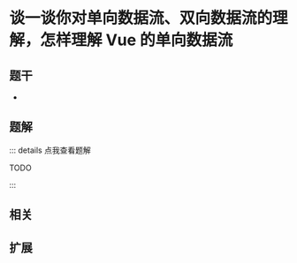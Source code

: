 # 谈一谈你对单向数据流、双向数据流的理解，怎样理解 Vue 的单向数据流


## 题干

- 



## 题解

::: details 点我查看题解

  TODO

:::



## 相关



## 扩展
